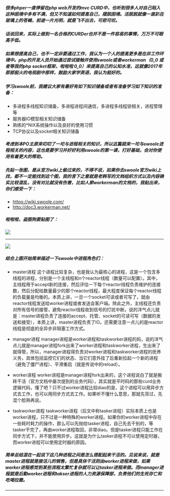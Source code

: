 ##### 很多phper一直停留在php web开发的mvc CURD中，也听到很多人对自己陷入这种困境中多有不满，但又不知道如何提高自己，摆脱困境。活脱脱就像一直趴在玻璃上的苍蝇，前途一片光明，就是飞不出去，可悲可叹。
##### 话说回来，实际上做到一名合格的CURDer也并不是一件容易的事情，万万不可眼高手低。
##### 如果想提高自己，也不一定非要通过工作，我认为一个人的提高更多是在非工作环境中。php的开发人员开始通过尝试接触并使用swoole或者workerman（0_0 或者等我的php socket框架，啦啦啦 0_0）来提高自己的认知水准，这就像2017年那部挺火的电视剧中那样，鼓励大家学英语，我认为挺好的。
##### 学习swoole前，我建议大家有最好有如下知识储备或者有准备学习如下知识的准备：
- 多进程多线程知识储备，多进程进程间通信，多进程多线程锁相关，进程管理等
- 服务器IO模型相关知识储备
- 熟练的*NIX系统操作以及良好的使用习惯
- TCP协议以及socket相关知识储备

##### 考虑到本PO主原来叨叨了一坨与进程相关的知识，所以这篇就来一坨与swoole进程相关的内容，这也是要学习并好好利用swoole的第一课，打好基础，会对你使用有着更大的帮助。
##### 先贴一张图，是从官方wiki上偷过来的，不得不说，如果你去swoole官方wiki上找，都不一定能找到这个图，我的言下之意就是老韩写的文档组织方式以及内容确实比较混乱，没有对比就没有伤害，比如人家workerman的文档的，我贴出来，你们感受一下：
- https://wiki.swoole.com/
- http://doc3.workerman.net/

##### 啦啦啦，盗图狗要贴图了：
![](http://static.ti-node.com/6379894692196122625)

---

![](http://static.ti-node.com/6379897089064697857)

##### 结合上图开始简单描述一下swoole中进程角色们：
- master进程
这个进程比较复杂，也是我认为最核心的进程，这是一个包含多线程的进程，分别是一个主线程和n个reactor线程（数量可以配置）。其中，主线程用于accept新的连接，然后评估一下每个reactor线程负责维护的连接数，然后分配给数量最少的那个reactor线程，最大程度保证每个reactor线程的负载量是均衡的。本质上讲，一旦一个socket可读或者可写了，就由reactor线程发送给worker进程或者发送会客户端。除此之外，主线程还负责对所有信号的接管，避免reactor线程收到信号的打扰中断。说的洋气点儿就是：master进程负责了连接的accept、托管、socket的可读可写（数据的发送和接受），本质上讲，master进程负责了IO。还需要注意一点儿的是reactor线程是彻底的全异步非阻塞工作方式。

- manager进程
manager进程是worker进程和taskworker进程的妈，说的洋气点儿就是manager进程fork出来了worker进程和taskworker进程，生出来了就得管，所以，manager进程得负责对worker进程和taskworker进程的抚养义务，具体包括监控它们的状态、当它们意外挂了后重新拉起一个新的进程（避免了僵尸进程）、平滑重启（就是传说中的reload）。

- worker进程
worker进程是manager进程fork出来的，这个进程说白了就是搬砖干活（官方文档中屡次提到的业务代码），其实就是平时码的那些curd业务逻辑代码，懂了吧？只不过worker进程比较diao的是，这个进程可以用异步方式去工作，也可以用同步方式去工作。如果听不懂什么意思，那就先背过，先混个脸熟再说。

- taskworker进程
taskworker进程（后文中称tasker进程）实际本质上也是worker进程，只不过是一种特殊的worker进程。如果你的worker进程中存在一些耗时耗力的操作，那么可以先抛给tasker进程，自己先去干别的，等tasker干完了，再由worker进程取回，非常diao。但是tasker进程只能工作在同步方式下，并不能使用异步。这就是为什么tasker进程不可以使用定时器，而worker进程可以使用定时器的原因。

##### 简单总结混在一起说下这几种进程之间是怎么搭配起来干活的。见说来说，就是master进程就是接活儿的销售，但是具体干活则由worker进程来做，如果worker进程感觉到某些流程太繁忙复杂就可以让tasker进程来做。而manager进程就是后勤worker进程和takser进程的人力资源保障部，负责他们的生死存亡和吃喝拉撒。

---
